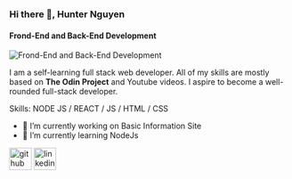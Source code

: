 ### Hi there 👋, Hunter Nguyen
#### Frond-End and Back-End Development
![Frond-End and Back-End Development](https://arturssmirnovs.github.io/github-profile-readme-generator/images/banner.png)

I am a self-learning full stack web developer. All of my skills are mostly based on **The Odin Project** and Youtube videos. I aspire to become a well-rounded full-stack developer.

Skills: NODE JS / REACT / JS / HTML / CSS

- 🔭 I’m currently working on Basic Information Site 
- 🌱 I’m currently learning NodeJs 


[<img src='https://cdn.jsdelivr.net/npm/simple-icons@3.0.1/icons/github.svg' alt='github' height='40'>](https://github.com/https://github.com/TheShadowHQ)  [<img src='https://cdn.jsdelivr.net/npm/simple-icons@3.0.1/icons/linkedin.svg' alt='linkedin' height='40'>](https://www.linkedin.com/in/https://www.linkedin.com/in/hunternguyen//)  

